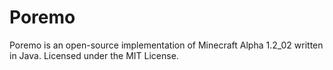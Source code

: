 Poremo
======

Poremo is an open-source implementation of Minecraft Alpha 1.2_02 written in Java. Licensed under the MIT License.
